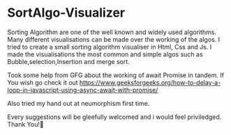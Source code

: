 # SortAlgo-Visualizer

Sorting Algorithm are one of the well known and widely used algorithms.
Many different visualisations can be made over the working of the algos.
I tried to create a small sorting algorithm visualiser in Html, Css and Js. 
I made the visualisations the most common and simple algos such as Bubble,selection,Insertion and merge sort.

Took some help from GFG about the working of await Promise in tandem.
If You wish go check it out https://www.geeksforgeeks.org/how-to-delay-a-loop-in-javascript-using-async-await-with-promise/

Also tried my hand out at neumorphism first time. 

Every suggestions will be gleefully welcomed and i would feel priviledged. Thank You!🙂
